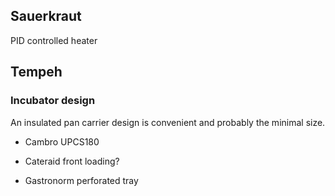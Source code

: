 ## Sauerkraut

PID controlled heater

## Tempeh

### Incubator design

An insulated pan carrier design is convenient and probably the minimal size.

* Cambro UPCS180
* Cateraid front loading?

* Gastronorm perforated tray 